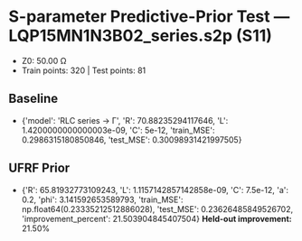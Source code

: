 # S-parameter Predictive-Prior Test — LQP15MN1N3B02_series.s2p (S11)
- Z0: 50.00 Ω
- Train points: 320  |  Test points: 81

## Baseline
- {'model': 'RLC series -> Γ', 'R': 70.88235294117646, 'L': 1.4200000000000003e-09, 'C': 5e-12, 'train_MSE': 0.2986315180850846, 'test_MSE': 0.30098931421997505}

## UFRF Prior
- {'R': 65.81932773109243, 'L': 1.1157142857142858e-09, 'C': 7.5e-12, 'a': 0.2, 'phi': 3.141592653589793, 'train_MSE': np.float64(0.23335212512886028), 'test_MSE': 0.23626485849526702, 'improvement_percent': 21.503904845407504}
**Held-out improvement:** 21.50%